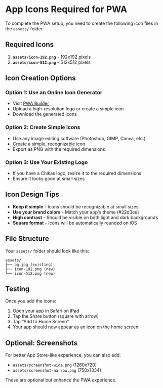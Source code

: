 # App Icons Required for PWA

To complete the PWA setup, you need to create the following icon files in the `assets/` folder:

## Required Icons

1. **`assets/icon-192.png`** - 192x192 pixels
2. **`assets/icon-512.png`** - 512x512 pixels

## Icon Creation Options

### Option 1: Use an Online Icon Generator
- Visit [PWA Builder](https://www.pwabuilder.com/imageGenerator)
- Upload a high-resolution logo or create a simple icon
- Download the generated icons

### Option 2: Create Simple Icons
- Use any image editing software (Photoshop, GIMP, Canva, etc.)
- Create a simple, recognizable icon
- Export as PNG with the required dimensions

### Option 3: Use Your Existing Logo
- If you have a Chikas logo, resize it to the required dimensions
- Ensure it looks good at small sizes

## Icon Design Tips

- **Keep it simple** - Icons should be recognizable at small sizes
- **Use your brand colors** - Match your app's theme (#22d3ee)
- **High contrast** - Should be visible on both light and dark backgrounds
- **Square format** - Icons will be automatically rounded on iOS

## File Structure

Your `assets/` folder should look like this:
```
assets/
├── bg.jpg (existing)
├── icon-192.png (new)
└── icon-512.png (new)
```

## Testing

Once you add the icons:
1. Open your app in Safari on iPad
2. Tap the Share button (square with arrow)
3. Tap "Add to Home Screen"
4. Your app should now appear as an icon on the home screen!

## Optional: Screenshots

For better App Store-like experience, you can also add:
- `assets/screenshot-wide.png` (1280x720)
- `assets/screenshot-narrow.png` (750x1334)

These are optional but enhance the PWA experience.

